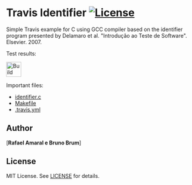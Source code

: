 Travis Identifier [![License][license-img]][license-url]
=
Simple Travis example for C using GCC compiler based on the identifier program presented by Delamaro et al. "Introdução ao Teste de Software". Elsevier. 2007.

Test results:

[<img alt="Build Status" src="https://travis-ci.org/RafaelSAmaral/TesteTravis.svg?branch=main" height="40">][travis-url]

Important files:

* [identifier.c](identifier.c)
* [Makefile](Makefile)
* [.travis.yml](.travis.yml)


Author
------
[**Rafael Amaral e Bruno Brum**]


License
-------
MIT License. See [LICENSE](LICENSE) for details.

[main-url]: https://github.com/RafaelSAmaral/TesteTravis
[readme-url]: https://github.com/RafaelSAmaral/TesteTravis/blob/main/README.md
[license-url]: https://github.com/RafaelSAmaral/TesteTravis/blob/main/LICENSE
[license-img]: https://img.shields.io/github/license/rsp/travis-hello-modern-cpp.svg
[travis-url]: https://travis-ci.org/RafaelSAmaral/TesteTravis
[travis-img]: https://travis-ci.org/RafaelSAmaral/TesteTravis.svg?branch=master
[github-follow-url]: https://github.com/RafaelSAmaral
